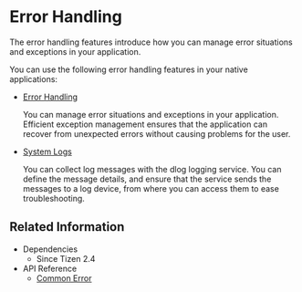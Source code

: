 # Error Handling


The error handling features introduce how you can manage error situations and exceptions in your application.

You can use the following error handling features in your native applications:

- [Error Handling](error-handling.md)

  You can manage error situations and exceptions in your application. Efficient exception management ensures that the application can recover from unexpected errors without causing problems for the user.

- [System Logs](system-logs.md)

  You can collect log messages with the dlog logging service. You can define the message details, and ensure that the service sends the messages to a log device, from where you can access them to ease troubleshooting.

## Related Information
- Dependencies
  - Since Tizen 2.4
- API Reference
  - [Common Error](../../api/common/latest/group__CAPI__COMMON__ERROR.html)
